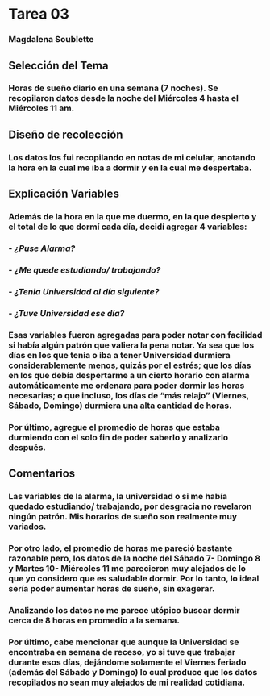 # **Tarea 03** 
### Magdalena Soublette
##  **Selección del Tema** 
### Horas de sueño diario en una semana (7 noches). Se recopilaron datos desde la noche del Miércoles 4 hasta el Miércoles 11 am. 

## **Diseño de recolección**
### Los datos los fui recopilando en notas de mi celular, anotando la hora en la cual me iba a dormir y en la cual me despertaba. 

## **Explicación Variables**
### Además de la hora en la que me duermo, en la que despierto y el total de lo que dormí cada día, decidí agregar 4 variables: 
### - _¿Puse Alarma?_
### - _¿Me quede estudiando/ trabajando?_ 
### - _¿Tenia Universidad al día siguiente?_ 
### - _¿Tuve Universidad ese día?_

### Esas variables fueron agregadas para poder notar con facilidad si había algún patrón que valiera la pena notar. Ya sea que los días en los que tenia o iba a tener Universidad durmiera considerablemente menos, quizás por el estrés; que los días en los que debía despertarme a un cierto horario con alarma automáticamente me ordenara para poder dormir las horas necesarias; o que incluso, los días de “más relajo” (Viernes, Sábado, Domingo) durmiera una alta cantidad de horas. 

### Por último, agregue el promedio de horas que estaba durmiendo con el solo fin de poder saberlo y analizarlo después. 

## **Comentarios**
### Las variables de la alarma, la universidad o si me había quedado estudiando/ trabajando, por desgracia no revelaron ningún patrón. Mis horarios de sueño son realmente muy variados. 
### Por otro lado, el promedio de horas me pareció bastante razonable pero, los datos de la noche del Sábado 7- Domingo 8 y Martes 10- Miércoles 11 me parecieron muy alejados de lo que yo considero que es saludable dormir. Por lo tanto, lo ideal sería poder aumentar horas de sueño, sin exagerar. 
### Analizando los datos no me parece utópico buscar dormir cerca de 8 horas en promedio a la semana. 

### Por último, cabe mencionar que aunque la Universidad se encontraba en semana de receso, yo si tuve que trabajar durante esos días, dejándome solamente el Viernes feriado (además del Sábado y Domingo) lo cual produce que los datos recopilados no sean muy alejados de mi realidad cotidiana. 
